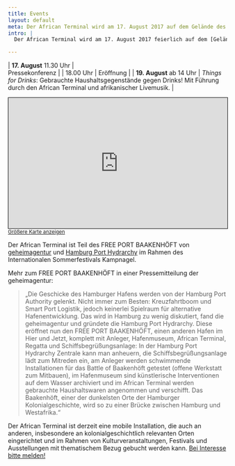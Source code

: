 ```yaml
---
title: Events
layout: default
meta: Der African Terminal wird am 17. August 2017 auf dem Gelände des alten Afrika Terminals am Petersenkai eröffnet! Kommen Sie vom 17.-24.8. in der Hafencity vorbei.
intro: |
  Der African Terminal wird am 17. August 2017 feierlich auf dem [Gelände des alten Afrika Terminals](/about/place) am Petersenkai/Hafencity eröffnet! Kommen Sie zwischen dem 17. und 24. August im African Terminal in der Hafencity vorbei, bringen Sie Ihre Sachspenden mit und sehen Sie selbst, wie sie verschifft werden!

---
```


| **17\.&nbsp;August** 11.30&nbsp;Uhr | <br/>Pressekonferenz |
|             18.00&nbsp;Uhr | Eröffnung |
| **19\.&nbsp;August** ab&nbsp;14&nbsp;Uhr | *Things for Drinks*: Gebrauchte Haushaltsgegenstände gegen Drinks! Mit Führung durch den African Terminal und afrikanischer Livemusik. |

<iframe width="100%" height="300" frameborder="0" scrolling="no" marginheight="0" marginwidth="0" src="http://www.openstreetmap.org/export/embed.html?bbox=10.000036954879763%2C53.536220378665206%2C10.01280426979065%2C53.54113622273734&amp;layer=mapnik&amp;marker=53.538678372050285%2C10.006420612335205" style="border: 1px solid black"></iframe><br/><small><a href="http://www.openstreetmap.org/?mlat=53.53868&amp;mlon=10.00642#map=17/53.53868/10.00642">Größere Karte anzeigen</a></small>

Der African Terminal ist Teil des FREE PORT BAAKENHÖFT von [geheimagentur](http://www.geheimagentur.net) und [Hamburg Port Hydrarchy](    http://hamburgporthydrarchy.wordpress.com/) im Rahmen des Internationalen Sommerfestivals Kampnagel.

Mehr zum FREE PORT BAAKENHÖFT in einer Pressemitteilung der geheimagentur:  

> „Die Geschicke des Hamburger Hafens werden von der Hamburg Port Authority gelenkt. Nicht immer zum Besten: Kreuzfahrtboom und Smart Port Logistik, jedoch keinerlei Spielraum für alternative Hafenentwicklung. Das wird in Hamburg zu wenig diskutiert, fand die geheimagentur und gründete die Hamburg Port Hydrarchy. Diese eröffnet nun den FREE PORT BAAKENHÖFT, einen anderen Hafen im Hier und Jetzt, komplett mit Anleger, Hafenmuseum, African Terminal, Regatta und Schiffsbegrüßungsanlage: In der Hamburg Port Hydrarchy Zentrale kann man anheuern, die Schiffsbegrüßungsanlage lädt zum Mitreden ein, am Anleger werden schwimmende Installationen für das Battle of Baakenhöft getestet (offene Werkstatt zum Mitbauen), im Hafenmuseum sind künstlerische Interventionen auf dem Wasser archiviert und im African Terminal werden gebrauchte Haushaltswaren angenommen und verschifft. Das Baakenhöft, einer der dunkelsten Orte der Hamburger Kolonialgeschichte, wird so zu einer Brücke zwischen Hamburg und Westafrika.“

Der African Terminal ist derzeit eine mobile Installation, die auch an anderen, insbesondere an kolonialgeschichtlich relevanten Orten eingerichtet und im Rahmen von Kulturveranstaltungen, Festivals und Ausstellungen mit thematischem Bezug gebucht werden kann. [Bei Interesse bitte melden!](mailto:info@geheimagentur.net)
